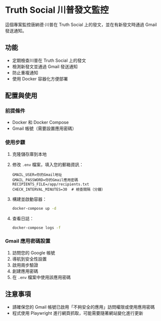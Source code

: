 # Truth Social 川普發文監控

這個專案監控唐納德·川普在 Truth Social 上的發文，並在有新發文時通過 Gmail 發送通知。

## 功能

- 定期檢查川普在 Truth Social 上的發文
- 檢測新發文並通過 Gmail 發送通知
- 防止重複通知
- 使用 Docker 容器化方便部署

## 配置與使用

### 前提條件

- Docker 和 Docker Compose
- Gmail 帳號（需要設置應用密碼）

### 使用步驟

1. 克隆儲存庫到本地

2. 修改 `.env` 檔案，填入您的郵箱資訊：
   ```
   GMAIL_USER=你的Gmail地址
   GMAIL_PASSWORD=你的Gmail應用密碼
   RECIPIENTS_FILE=/app/recipients.txt
   CHECK_INTERVAL_MINUTES=30  # 檢查間隔（分鐘）
   ```

3. 構建並啟動容器：
   ```bash
   docker-compose up -d
   ```

4. 查看日誌：
   ```bash
   docker-compose logs -f
   ```

### Gmail 應用密碼設置

1. 訪問您的 Google 帳號
2. 導航到安全性設置
3. 啟用兩步驗證
4. 創建應用密碼
5. 在 `.env` 檔案中使用該應用密碼

## 注意事項

- 請確保您的 Gmail 帳號已啟用「不夠安全的應用」訪問權限或使用應用密碼
- 程式使用 Playwright 進行網頁抓取，可能需要隨著網站變化進行更新 